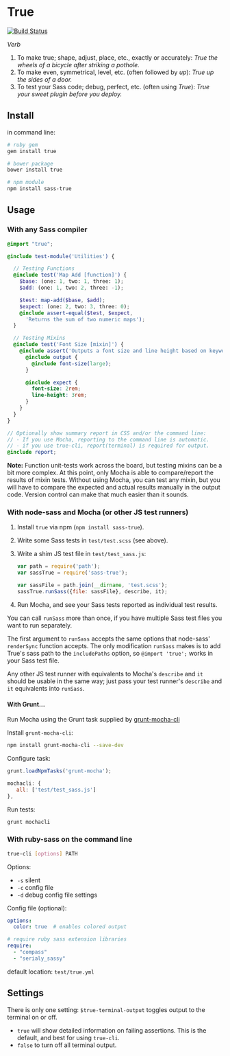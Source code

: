 # True

[![Build Status](https://api.travis-ci.org/oddbird/true.svg)](https://travis-ci.org/oddbird/true)

*Verb*

1. To make true; shape, adjust, place, etc., exactly or accurately:
  *True the wheels of a bicycle after striking a pothole.*
2. To make even, symmetrical, level, etc. (often followed by *up*):
  *True up the sides of a door.*
3. To test your Sass code; debug, perfect, etc. (often using *True*):
  *True your sweet plugin before you deploy.*


## Install

in command line:

```bash
# ruby gem
gem install true

# bower package
bower install true

# npm module
npm install sass-true
```


## Usage

### With any Sass compiler

```scss
@import "true";

@include test-module('Utilities') {

  // Testing Functions
  @include test('Map Add [function]') {
    $base: (one: 1, two: 1, three: 1);
    $add: (one: 1, two: 2, three: -1);

    $test: map-add($base, $add);
    $expect: (one: 2, two: 3, three: 0);
    @include assert-equal($test, $expect,
      'Returns the sum of two numeric maps');
  }

  // Testing Mixins
  @include test('Font Size [mixin]') {
    @include assert('Outputs a font size and line height based on keyword.') {
      @include output {
        @include font-size(large);
      }

      @include expect {
        font-size: 2rem;
        line-height: 3rem;
      }
    }
  }
}

// Optionally show summary report in CSS and/or the command line:
// - If you use Mocha, reporting to the command line is automatic.
// - if you use true-cli, report(terminal) is required for output.
@include report;
```

**Note:**
Function unit-tests work across the board,
but testing mixins can be a bit more complex.
At this point,
only Mocha is able to compare/report the results of mixin tests.
Without using Mocha,
you can test any mixin,
but you will have to compare the expected and actual results manually
in the output code.
Version control can make that much easier than it sounds.


### With node-sass and Mocha (or other JS test runners)

1. Install `true` via npm (`npm install sass-true`).

2. Write some Sass tests in `test/test.scss` (see above).

3. Write a shim JS test file in `test/test_sass.js`:

   ```javascript
   var path = require('path');
   var sassTrue = require('sass-true');

   var sassFile = path.join(__dirname, 'test.scss');
   sassTrue.runSass({file: sassFile}, describe, it);
   ```

4. Run Mocha, and see your Sass tests reported as individual test results.

You can call `runSass` more than once, if you have multiple Sass test files you
want to run separately.

The first argument to `runSass` accepts the same options that node-sass'
`renderSync` function accepts. The only modification `runSass` makes is to add
True's sass path to the `includePaths` option, so `@import 'true';` works in
your Sass test file.

Any other JS test runner with equivalents to Mocha's `describe` and `it` should
be usable in the same way; just pass your test runner's `describe` and `it`
equivalents into `runSass`.


#### With Grunt...

Run Mocha using the Grunt task supplied by
[grunt-mocha-cli](https://github.com/Rowno/grunt-mocha-cli)

Install `grunt-mocha-cli`:

```bash
npm install grunt-mocha-cli --save-dev
```

Configure task:

```javascript
grunt.loadNpmTasks('grunt-mocha');

mochacli: {
   all: ['test/test_sass.js']
},
```

Run tests:

```bash
grunt mochacli
```

### With ruby-sass on the command line

```bash
true-cli [options] PATH
```

Options:

 * `-s` silent
 * `-c` config file
 * `-d` debug config file settings

Config file (optional):

```yaml
options:
  color: true  # enables colored output

# require ruby sass extension libraries
require:
  - "compass"
  - "serialy_sassy"
```

default location: `test/true.yml`


## Settings

There is only one setting:
`$true-terminal-output`
toggles output to the terminal on or off.

- `true` will show detailed information on failing assertions.
  This is the default, and best for using `true-cli`.
- `false` to turn off all terminal output.
